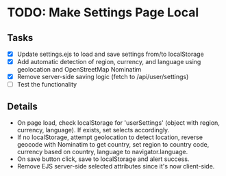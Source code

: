 # TODO: Make Settings Page Local

## Tasks
- [x] Update settings.ejs to load and save settings from/to localStorage
- [x] Add automatic detection of region, currency, and language using geolocation and OpenStreetMap Nominatim
- [x] Remove server-side saving logic (fetch to /api/user/settings)
- [ ] Test the functionality

## Details
- On page load, check localStorage for 'userSettings' (object with region, currency, language). If exists, set selects accordingly.
- If no localStorage, attempt geolocation to detect location, reverse geocode with Nominatim to get country, set region to country code, currency based on country, language to navigator.language.
- On save button click, save to localStorage and alert success.
- Remove EJS server-side selected attributes since it's now client-side.
